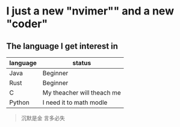 # I just a new "nvimer"" and a new "coder"

## The language I get interest in

|language | status|
|-----|----|
|Java|Beginner|
|Rust|Beginner|
|C|My theacher will theach me|
|Python| I need it to math modle|

> 沉默是金
> 言多必失
